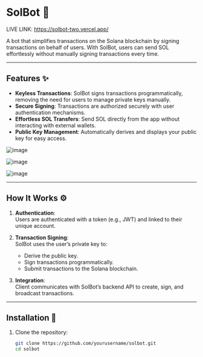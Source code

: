
# SolBot 🚀  


LIVE LINK: https://solbot-two.vercel.app/

A bot that simplifies transactions on the Solana blockchain by signing transactions on behalf of users. With SolBot, users can send SOL effortlessly without manually signing transactions every time.

---

## Features ✨
- **Keyless Transactions**: SolBot signs transactions programmatically, removing the need for users to manage private keys manually.
- **Secure Signing**: Transactions are authorized securely with user authentication mechanisms.
- **Effortless SOL Transfers**: Send SOL directly from the app without interacting with external wallets.
- **Public Key Management**: Automatically derives and displays your public key for easy access.

![image](https://github.com/user-attachments/assets/a24c513e-7fc9-4e75-b391-89576e83d4c0)

![image](https://github.com/user-attachments/assets/24cd5687-082c-40e1-87a3-26c0064db4b2)

![image](https://github.com/user-attachments/assets/1fdb7d32-6f2b-494f-bd00-d413e4eed02a)


---

## How It Works ⚙️
1. **Authentication**:  
   Users are authenticated with a token (e.g., JWT) and linked to their unique account.

2. **Transaction Signing**:  
   SolBot uses the user’s private key to:
   - Derive the public key.
   - Sign transactions programmatically.
   - Submit transactions to the Solana blockchain.

3. **Integration**:  
   Client communicates with SolBot’s backend API to create, sign, and broadcast transactions.

---

## Installation 🔧
1. Clone the repository:  
   ```bash
   git clone https://github.com/yourusername/solbot.git
   cd solbot
